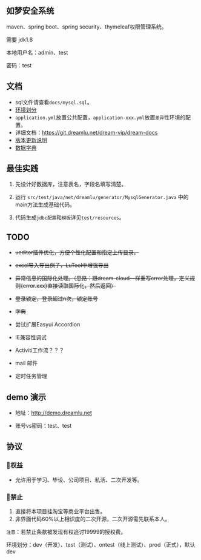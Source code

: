 ## 如梦安全系统
maven、spring boot、spring security、thymeleaf权限管理系统。

需要 jdk1.8

本地用户名：admin、test 

密码：test

## 文档
- sql文件请查看`docs/mysql.sql`。
- [环境划分](https://git.dreamlu.net/dream-vip/dream-docs/src/master/service/service-agreement.md)
- `application.yml`放置公共配置，`application-xxx.yml`放置`差异`性环境的配置。
- 详细文档：https://git.dreamlu.net/dream-vip/dream-docs
- [版本更新说明](docs/version.md)
- [数据字典](docs/dictionary.md)

## 最佳实践
1. 先设计好数据库，注意表名，字段名填写清楚。

2. 运行 `src/test/java/net/dreamlu/generator/MysqlGenerator.java` 中的main方法生成基础代码。

3. 代码生成`jdbc配置`和`模板`详见`test/resources`。

## TODO
- ~~ueditor插件优化，方便个性化配置和指定上传目录。~~

- ~~excel导入导出例子，LuTool中增强导出~~

- ~~异常信息的国际化处理。（思路：跟dream-cloud一样重写error处理，定义规则{error.xxx}直接读取国际化，然后返回）~~

- ~~登录锁定，登录超过n次，锁定账号~~

- ~~字典~~

- 尝试扩展Easyui Accordion

- IE兼容性调试

- Activiti工作流？？？

- mail 邮件

- 定时任务管理

## demo 演示
- 地址：http://demo.dreamlu.net

- 账号vs密码：test、test

## 协议
### 🌹权益
- 允许用于学习、毕设、公司项目、私活、二次开发等。

### 🚫禁止
1. 直接将本项目挂淘宝等商业平台出售。
2. 非界面代码60%以上相识度的二次开源，二次开源需先联系本人。

`注意`：若禁止条款被发现有权追讨19999的授权费。



环境划分：dev（开发）、test（测试）、ontest（线上测试）、prod（正式），默认dev
